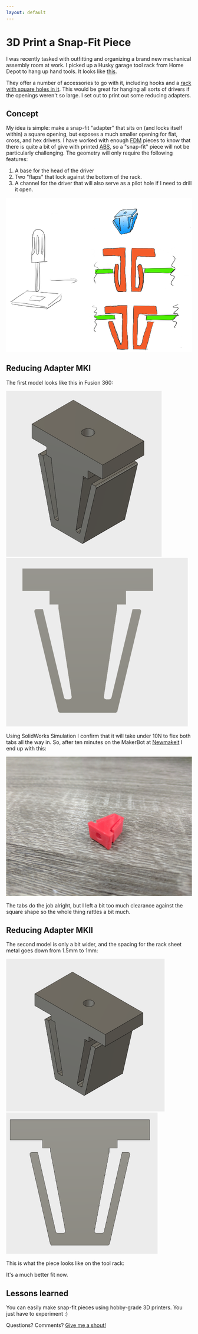 ```yaml
---
layout: default
---
```


# 3D Print a Snap-Fit Piece

I was recently tasked with outfitting and organizing a brand new mechanical assembly room at work.
I picked up a Husky garage tool rack from Home Depot to hang up hand tools. It looks like [this](https://www.homedepot.ca/en/home/p.4-feet-x-4-feet-track-wall.1001003414.html).

They offer a number of accessories to go with it, including hooks and a [rack with square holes in it](https://www.homedepot.ca/en/home/p.steel-shelf.1001004370.html).
This would be great for hanging all sorts of drivers if the openings weren't so large. I set out to print out some reducing adapters.

## Concept
My idea is simple: make a snap-fit "adapter" that sits on (and locks itself within) a square opening, but exposes a much smaller opening for flat, cross, and hex drivers. I have worked with enough [FDM](https://en.wikipedia.org/wiki/Fused_deposition_modeling) pieces to know that there is quite a bit of give with printed [ABS](https://en.wikipedia.org/wiki/Acrylonitrile_butadiene_styrene), so a "snap-fit" piece will not be particularly challenging.
The geometry will only require the following features:
1. A base for the head of the driver
2. Two "flaps" that lock against the bottom of the rack.
3. A channel for the driver that will also serve as a pilot hole if I need to drill it open.

![Concept](/assets/img/06/01_CONCEPT.PNG)

## Reducing Adapter MKI

The first model looks like this in Fusion 360:

![MKI Model](/assets/img/06/02_MODEL_MKI.PNG)
![MKI Front](/assets/img/06/03_FRONT_MKI.PNG)

Using SolidWorks Simulation I confirm that it will take under 10N to flex both tabs all the way in. So, after ten minutes on the MakerBot at [Newmakeit](http://www.newmakeit.com) I end up with this:

![MKI Print](/assets/img/06/04_PRINT_MKI.JPG)

The tabs do the job alright, but I left a bit too much clearance against the square shape so the whole thing rattles a bit much.

## Reducing Adapter MKII

The second model is only a bit wider, and the spacing for the rack sheet metal goes down from 1.5mm to 1mm:

![MKII Model](/assets/img/06/05_MODEL_MKII.PNG)
![MKII Model](/assets/img/06/06_FRONT_MKII.PNG)

This is what the piece looks like on the tool rack:

<blockquote class="imgur-embed-pub" lang="en" data-id="T2rJJUL"><a href="//imgur.com/T2rJJUL"></a></blockquote><script async src="//s.imgur.com/min/embed.js" charset="utf-8"></script>

It's a much better fit now.

## Lessons learned

You can easily make snap-fit pieces using hobby-grade 3D printers. You just have to experiment :)

Questions? Comments? [Give me a shout!](/about)
